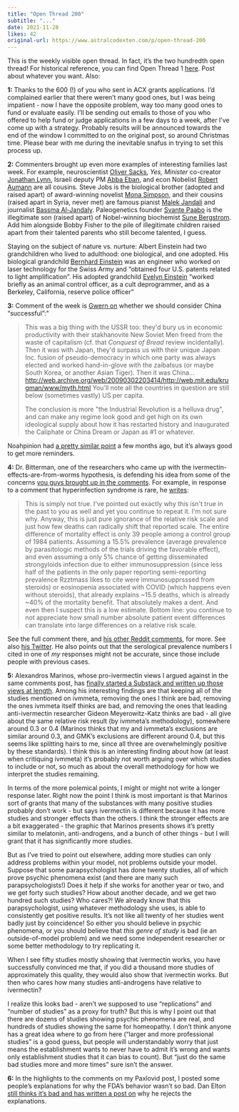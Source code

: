```yaml
---
title: "Open Thread 200"
subtitle: "..."
date: 2021-11-28
likes: 42
original-url: https://www.astralcodexten.com/p/open-thread-200
---
```

This is the weekly visible open thread. In fact, it’s the two hundredth open thread! For historical reference, you can find Open Thread 1 [here](https://slatestarcodex.com/2014/06/04/open-thread/). Post about whatever you want. Also:

 **1:** Thanks to the 600 (!) of you who sent in ACX grants applications. I’d complained earlier that there weren’t many good ones, but I was being impatient - now I have the opposite problem, way too many good ones to fund or evaluate easily. I’ll be sending out emails to those of you who offered to help fund or judge applications in a few days to a week, after I’ve come up with a strategy. Probably results will be announced towards the end of the window I committed to on the original post, so around Christmas time. Please bear with me during the inevitable snafus in trying to set this process up.

 **2:** Commenters brought up even more examples of interesting families last week. For example, neuroscientist [Oliver Sacks](https://en.wikipedia.org/wiki/Oliver_Sacks), _Yes, Minister_ co-creator [Jonathan Lynn](https://en.wikipedia.org/wiki/Jonathan_Lynn), Israeli deputy PM [Abba Eban](https://en.wikipedia.org/wiki/Abba_Eban), and econ Nobelist [Robert Aumann](https://en.wikipedia.org/wiki/Robert_Aumann) are all cousins. Steve Jobs is the biological brother (adopted and raised apart) of award-winning novelist [Mona Simpson](https://en.wikipedia.org/wiki/Mona_Simpson#Personal_life), and their cousins (raised apart in Syria, never met) are famous pianist [Malek Jandali](https://en.wikipedia.org/wiki/Malek_Jandali) and journalist [Bassma Al-Jandaly](https://en.wikipedia.org/wiki/Bassma_Al_Jandaly). Paleogenetics founder [Svante Paabo](https://en.wikipedia.org/wiki/Svante_P%C3%A4%C3%A4bo) is the illegitimate son (raised apart) of Nobel-winning biochemist [Sune Bergstrom](https://en.wikipedia.org/wiki/Sune_Bergstr%C3%B6m). Add him alongside Bobby Fisher to the pile of illegitimate children raised apart from their talented parents who still become talented, I guess.

Staying on the subject of nature vs. nurture: Albert Einstein had two grandchildren who lived to adulthood: one biological, and one adopted. His biological grandchild [Bernhard Einstein](https://en.wikipedia.org/wiki/Bernhard_Caesar_Einstein) was an engineer who worked on laser technology for the Swiss Army and “obtained four U.S. patents related to light amplification”. His adopted grandchild [Evelyn Einstein](https://en.wikipedia.org/wiki/Evelyn_Einstein) “worked briefly as an animal control officer, as a cult deprogrammer, and as a Berkeley, California, reserve police officer”

 **3:** Comment of the week is [Gwern on](https://astralcodexten.substack.com/p/links-for-november/comment/3762684) whether we should consider China “successful”:"

> This was a big thing with the USSR too: they'd bury us in economic productivity with their stakhanovite New Soviet Men freed from the waste of capitalism (cf. that _Conquest of Bread_ review incidentally). Then it was with Japan, they'd surpass us with their unique Japan Inc. fusion of pseudo-democracy in which one party was always elected and worked hand-in-glove with the zaibatsus (or maybe South Korea, or another Asian Tiger). Then it was China... <http://web.archive.org/web/20090302203414/http://web.mit.edu/krugman/www/myth.html> You'll note all the countries in question are still below (sometimes vastly) US per capita.
> 
> The conclusion is more "the Industrial Revolution is a helluva drug", and can make any regime look good and get high on its own ideological supply about how it has restarted history and inaugurated the Caliphate or China Dream or Japan as #1 or whatever.

Noahpinion had [a pretty similar point](https://noahpinion.substack.com/p/china-is-very-20th-century) a few months ago, but it’s always good to get more reminders.

 **4:** Dr. Bitterman, one of the researchers who came up with the ivermectin-effects-are-from-worms hypothesis, is defending his idea from some of the concerns [you guys brought up in the comments](https://astralcodexten.substack.com/p/higlights-from-the-comments-on-ivermectin). For example, in response to a comment that hyperinfection syndrome is rare, he [writes](https://www.reddit.com/r/slatestarcodex/comments/qvsw91/ivermectin_much_more_than_you_wanted_to_know/hlvbcq0/):

> This is simply not true. I've pointed out exactly why this isn't true in the past to you as well and yet you continue to repeat it. I'm not sure why. Anyway, this is just pure ignorance of the relative risk scale and just how few deaths can radically shift that reported scale. The entire difference of mortality effect is only 39 people among a control group of 1984 patients. Assuming a 15.5% prevalence (average prevalence by parasitologic methods of the trials driving the favorable effect), and even assuming a only 5% chance of getting disseminated strongyloids infection due to either immunosuppression (since less half of the patients in the only paper reporting semi-reporting prevalence Rzztmass likes to cite were immunosupprsssed from steroids) or eosinopenia associated with COVID (which happens even without steroids), that already explains ~15.5 deaths, which is already ~40% of the mortality benefit. That absolutely makes a dent. And even then I suspect this is a low estimate. Bottom line: you continue to not appreciate how small number absolute patient event differences can translate into large differences on a relative risk scale.

See the full comment there, and [his other Reddit comments](https://www.reddit.com/user/AviBittMD), for more. See also [his Twitter](https://twitter.com/AviBittMD). He also points out that the serological prevalence numbers I cited in one of _my_ responses might not be accurate, since those include people with previous cases. 

**5:** Alexandros Marinos, whose pro-ivermectin views I argued against in the same comments post, has [finally started a Substack and written up those views at length](https://doyourownresearch.substack.com/p/a-conflict-of-blurred-visions). Among his interesting findings are that keeping all of the studies mentioned on ivmmeta, removing the ones I think are bad, removing the ones ivmmeta itself thinks are bad, and removing the ones that leading anti-ivermectin researcher Gideon Meyerowitz-Katz thinks are bad - all give about the same relative risk result (by ivmmeta’s methodology), somewhere around 0.3 or 0.4 (Marinos thinks that my and ivmmeta’s exclusions are similar around 0.3, and GMK’s exclusions are different around 0.4, but this seems like splitting hairs to me, since all three are overwhelmingly positive by these standards). I think this is an interesting finding about how (at least when critiquing ivmmeta) it’s probably not worth arguing over which studies to include or not, so much as about the overall methodology for how we interpret the studies remaining.

In terms of the more polemical points, I might or might not write a longer response later. Right now the point I think is most important is that Marinos sort of grants that many of the substances with many positive studies probably don’t work - but says ivermectin is different because it has more studies and stronger effects than the others. I think the stronger effects are a bit exaggerated - the graphic that Marinos presents shows it’s pretty similar to melatonin, anti-androgens, and a bunch of other things - but I will grant that it has significantly more studies.

But as I’ve tried to point out elsewhere, adding more studies can only address problems within your model, not problems outside your model. Suppose that some parapsychologist has done twenty studies, all of which prove psychic phenomena exist (and there are many such parapsychologists!) Does it help if she works for another year or two, and we get forty such studies? How about another decade, and we get two hundred such studies? Who cares?! We already know that this parapsychologist, using whatever methodology she uses, is able to consistently get positive results. It’s not like all twenty of her studies went badly just by coincidence! So either you should believe in psychic phenomena, or you should believe that _this genre of study_ is bad (ie an outside-of-model problem) and we need some independent researcher or some better methodology to try replicating it. 

When I see fifty studies mostly showing that ivermectin works, you have successfully convinced me that, if you did a thousand more studies of approximately this quality, they would also show that ivermectin works. But then who cares how many studies anti-androgens have relative to ivermectin?

I realize this looks bad - aren’t we supposed to use “replications” and “number of studies” as a proxy for truth? But this is why I point out that there are dozens of studies showing psychic phenomena are real, and hundreds of studies showing the same for homeopathy. I don’t think anyone has a great idea where to go from here (“larger and more professional studies” is a good guess, but people will understandably worry that just means the establishment wants to never have to admit it’s wrong and wants only establishment studies that it can bias to count). But “just do the same bad studies more and more times” sure isn’t the answer.

 **6:** In the highlights to the comments on my Paxlovid post, I posted some people’s explanations for why the FDA’s behavior wasn’t so bad. Dan Elton [still thinks it’s bad and has written a post on](https://moreisdifferent.substack.com/p/the-fda-has-blood-on-their-hands) why he rejects the explanations.
